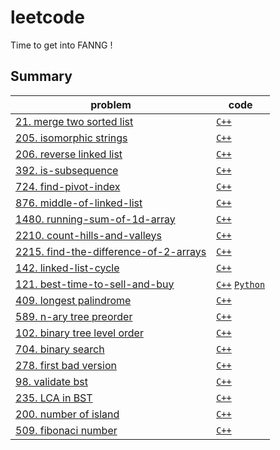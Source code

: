 # leetcode
Time to get into FANNG !

## Summary
| problem                                                                                                   | code                                                                                          |
|-----------------------------------------------------------------------------------------------------------|-----------------------------------------------------------------------------------------------|
| [21. merge two sorted list](https://leetcode.com/problems/merge-two-sorted-lists)                         | [`C++`](cpp/21-merge-two-sorted-lists/)                                                       |
| [205. isomorphic strings](https://leetcode.com/problems/isomorphic-strings/)                              | [`C++`](cpp/205-isomorphic-strings/)                                                          |
| [206. reverse linked list](https://leetcode.com/problems/reverse-linked-list/)                            | [`C++`](cpp/206-reverse-linked-list/)                                                         |
| [392. is-subsequence](https://leetcode.com/problems/is-subsequence/)                                      | [`C++`](cpp/392-is-subsequence/)                                                              |
| [724. find-pivot-index](https://leetcode.com/problems/find-pivot-index/)                                  | [`C++`](cpp/724-find-pivot-index/)                                                            |
| [876. middle-of-linked-list](https://leetcode.com/problems/middle-of-the-linked-list/)                    | [`C++`](cpp/876-middle-of-linked-list/)                                                       |
| [1480. running-sum-of-1d-array](https://leetcode.com/problems/running-sum-of-1d-array/)                   | [`C++`](cpp/1480-running-sum-of-1d-array/)                                                    |
| [2210. count-hills-and-valleys](https://leetcode.com/problems/count-hills-and-valleys-in-an-array/)       | [`C++`](cpp/2210-count-hills-and-valleys/)                                                    |
| [2215. find-the-difference-of-2-arrays](https://leetcode.com/problems/find-the-difference-of-two-arrays/) | [`C++`](cpp/2215-find-the-difference-of-2-arrays/)                                            |
| [142. linked-list-cycle](https://leetcode.com/problems/linked-list-cycle-ii/)                             | [`C++`](cpp/142-linked-list-cycle/)                                                           |
| [121. best-time-to-sell-and-buy](https://leetcode.com/problems/best-time-to-buy-and-sell-stock/)          | [`C++`](cpp/121-best-time-to-buy-and-sell/) [`Python`](python/121-best-time-to-buy-and-sell/) |
| [409. longest palindrome](https://leetcode.com/problems/longest-palindrome/)                              | [`C++`](cpp/409-longest-palindrome/)                                                          |
| [589. n-ary tree preorder](https://leetcode.com/problems/n-ary-tree-preorder-traversal/)                  | [`C++`](cpp/589-n-ary-tree-preorder/)                                                         |
| [102. binary tree level order](https://leetcode.com/problems/binary-tree-level-order-traversal/)          | [`C++`](cpp/102-binary-tree-level-order/)                                                     |
| [704. binary search](https://leetcode.com/problems/binary-search/)                                        | [`C++`](cpp/704-binary-search/)                                                               |
| [278. first bad version](https://leetcode.com/problems/first-bad-version/)                                | [`C++`](cpp/278-first-bad-version/)                                                           |
| [98. validate bst](https://leetcode.com/problems/validate-binary-search-tree/)                            | [`C++`](cpp/98-validate-bst/)                                                                 |
| [235. LCA in BST](https://leetcode.com/problems/lowest-common-ancestor-of-a-binary-search-tree/)          | [`C++`](cpp/235-lca-in-bst/)                                                                  |
| [200. number of island](https://leetcode.com/problems/number-of-islands/)                                 | [`C++`](cpp/200-number-of-islands/)                                                           |
| [509. fibonaci number](https://leetcode.com/problems/fibonacci-number/)                                   | [`C++`](cpp/509-fibonacci-number/)                                                            |